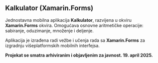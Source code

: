 ## Kalkulator (Xamarin.Forms)

Jednostavna mobilna aplikacija **Kalkulator**, razvijena u okviru **Xamarin.Forms** okvira. Omogućava osnovne aritmetičke operacije: sabiranje, oduzimanje, množenje i deljenje.

Aplikacija je izrađena radi vežbe i učenja rada sa **Xamarin.Forms** za izgradnju višeplatformskih mobilnih interfejsa.

**Projekat se smatra arhiviranim i objavljenim za javnost. 19. april 2025.**
